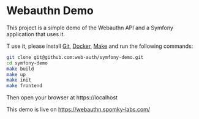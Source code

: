 Webauthn Demo
=============

This project is a simple demo of the Webauthn API and a Symfony application that uses it.

T use it, please install [Git](https://git-scm.com/), [Docker](https://www.docker.com/), [Make](https://en.wikipedia.org/wiki/Make_(software)) and run the following commands:

```bash
git clone git@github.com:web-auth/symfony-demo.git
cd symfony-demo
make build
make up
make init
make frontend
```

Then open your browser at https://localhost

This demo is live on https://webauthn.spomky-labs.com/
